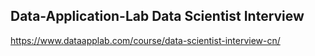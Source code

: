## Data-Application-Lab Data Scientist Interview

https://www.dataapplab.com/course/data-scientist-interview-cn/

